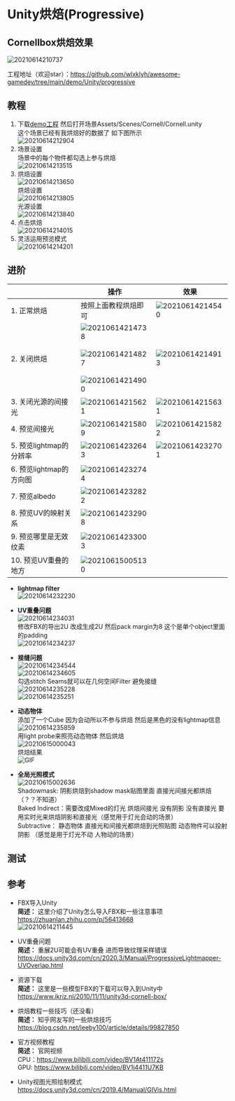 # Unity烘焙(Progressive)  

## Cornellbox烘焙效果
![20210614210737](https://raw.githubusercontent.com/wlxklyh/imagebed/master/imageforvscode/20210614210737.png)

工程地址（欢迎star）：https://github.com/wlxklyh/awesome-gamedev/tree/main/demo/Unity/progressive 

## 教程
1. 下载[demo工程](https://github.com/wlxklyh/awesome-gamedev/tree/main/demo/Unity/progressive ) 然后打开场景Assets/Scenes/Cornell/Cornell.unity  
这个场景已经有我烘焙好的数据了 如下图所示  
![20210614212904](https://raw.githubusercontent.com/wlxklyh/imagebed/master/imageforvscode/20210614212904.png)  
2. 场景设置  
场景中的每个物件都勾选上参与烘焙  
![20210614213515](https://raw.githubusercontent.com/wlxklyh/imagebed/master/imageforvscode/20210614213515.png)  
3. 烘焙设置  
![20210614213650](https://raw.githubusercontent.com/wlxklyh/imagebed/master/imageforvscode/20210614213650.png)  
烘焙设置  
![20210614213805](https://raw.githubusercontent.com/wlxklyh/imagebed/master/imageforvscode/20210614213805.png)  
光源设置  
![20210614213840](https://raw.githubusercontent.com/wlxklyh/imagebed/master/imageforvscode/20210614213840.png)  
4. 点击烘焙  
![20210614214015](https://raw.githubusercontent.com/wlxklyh/imagebed/master/imageforvscode/20210614214015.png)  
5. 灵活运用预览模式  
![20210614214201](https://raw.githubusercontent.com/wlxklyh/imagebed/master/imageforvscode/20210614214201.png)

## 进阶
||操作|效果|
|-|-|-|
|1. 正常烘焙|按照上面教程烘焙即可|![20210614214540](https://raw.githubusercontent.com/wlxklyh/imagebed/master/imageforvscode/20210614214540.png)|
|2. 关闭烘焙|![20210614214738](https://raw.githubusercontent.com/wlxklyh/imagebed/master/imageforvscode/20210614214738.png)<br></br> ![20210614214827](https://raw.githubusercontent.com/wlxklyh/imagebed/master/imageforvscode/20210614214827.png) <br></br> ![20210614214900](https://raw.githubusercontent.com/wlxklyh/imagebed/master/imageforvscode/20210614214900.png)|![20210614214913](https://raw.githubusercontent.com/wlxklyh/imagebed/master/imageforvscode/20210614214913.png)|
|3. 关闭光源的间接光|![20210614215621](https://raw.githubusercontent.com/wlxklyh/imagebed/master/imageforvscode/20210614215621.png)|![20210614215631](https://raw.githubusercontent.com/wlxklyh/imagebed/master/imageforvscode/20210614215631.png)|
|4. 预览间接光|![20210614215809](https://raw.githubusercontent.com/wlxklyh/imagebed/master/imageforvscode/20210614215809.png)| ![20210614215822](https://raw.githubusercontent.com/wlxklyh/imagebed/master/imageforvscode/20210614215822.png)|
|5. 预览lightmap的分辨率|![20210614232643](https://raw.githubusercontent.com/wlxklyh/imagebed/master/imageforvscode/20210614232643.png)|![20210614232701](https://raw.githubusercontent.com/wlxklyh/imagebed/master/imageforvscode/20210614232701.png)|
|6. 预览lightmap的方向图|![20210614232744](https://raw.githubusercontent.com/wlxklyh/imagebed/master/imageforvscode/20210614232744.png)||
|7. 预览albedo|![20210614232822](https://raw.githubusercontent.com/wlxklyh/imagebed/master/imageforvscode/20210614232822.png)||
|8. 预览UV的映射关系|![20210614232908](https://raw.githubusercontent.com/wlxklyh/imagebed/master/imageforvscode/20210614232908.png)||
|9. 预览哪里是无效纹素|![20210614233003](https://raw.githubusercontent.com/wlxklyh/imagebed/master/imageforvscode/20210614233003.png)||
|10. 预览UV重叠的地方|![20210615005130](https://raw.githubusercontent.com/wlxklyh/imagebed/master/imageforvscode/20210615005130.png)||


- **lightmap filter**  
![20210614232230](https://raw.githubusercontent.com/wlxklyh/imagebed/master/imageforvscode/20210614232230.png)

- **UV重叠问题**  
![20210614234031](https://raw.githubusercontent.com/wlxklyh/imagebed/master/imageforvscode/20210614234031.png)  
修改FBX的导出2U 改成生成2U 然后pack margin为8 这个是单个object里面的padding  
![20210614234237](https://raw.githubusercontent.com/wlxklyh/imagebed/master/imageforvscode/20210614234237.png)

- **接缝问题**  
![20210614234544](https://raw.githubusercontent.com/wlxklyh/imagebed/master/imageforvscode/20210614234544.png)  
![20210614234605](https://raw.githubusercontent.com/wlxklyh/imagebed/master/imageforvscode/20210614234605.png)  
勾选stitch Seams就可以在几何空间Filter 避免接缝    
![20210614235228](https://raw.githubusercontent.com/wlxklyh/imagebed/master/imageforvscode/20210614235228.png)  
![20210614235251](https://raw.githubusercontent.com/wlxklyh/imagebed/master/imageforvscode/20210614235251.png)  


- **动态物体**  
添加了一个Cube 因为会动所以不参与烘焙 然后是黑色的没有lightmap信息  
![20210614235859](https://raw.githubusercontent.com/wlxklyh/imagebed/master/imageforvscode/20210614235859.png)  
用light probe来照亮动态物体 然后烘焙  
![20210615000043](https://raw.githubusercontent.com/wlxklyh/imagebed/master/imageforvscode/20210615000043.png)  
烘焙结果  
![GIF](https://raw.githubusercontent.com/wlxklyh/imagebed/master/imageforvscode/GIF.gif)

- **全局光照模式**    
![20210615002636](https://raw.githubusercontent.com/wlxklyh/imagebed/master/imageforvscode/20210615002636.png)  
Shadowmask: 阴影烘焙到shadow mask贴图里面 直接光间接光都烘焙 （？？不知道）  
Baked Indirect：需要改成Mixed的灯光 烘焙间接光 没有阴影 没有直接光 要用实时光来烘焙阴影和直接光（感觉用于灯光会动的场景）  
Subtractive： 静态物体 直接光和间接光都烘焙到光照贴图 动态物件可以投射阴影 （感觉是用于灯光不动 人物动的场景）  

## 测试  


## 参考
- FBX导入Unity  
**简述：** 这里介绍了Unity怎么导入FBX和一些注意事项  
https://zhuanlan.zhihu.com/p/56413668  
![20210614211445](https://raw.githubusercontent.com/wlxklyh/imagebed/master/imageforvscode/20210614211445.png)

- UV重叠问题  
**简述：** 重展2U可能会有UV重叠 进而导致纹理采样错误   
https://docs.unity3d.com/cn/2020.3/Manual/ProgressiveLightmapper-UVOverlap.html  

- 资源下载  
**简述：** 这里是一些模型FBX的下载可以导入到Unity中  
https://www.ikriz.nl/2010/11/11/unity3d-cornell-box/  

- 烘焙教程一些技巧（还没看）  
**简述：** 知乎网友写的一些烘焙技巧    
https://blog.csdn.net/leeby100/article/details/99827850  

- 官方视频教程   
**简述：** 官网视频  
CPU：https://www.bilibili.com/video/BV1At411172s  
GPU: https://www.bilibili.com/video/BV1j4411U7KB  

- Unity视图光照绘制模式  
https://docs.unity3d.com/cn/2019.4/Manual/GIVis.html  
